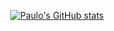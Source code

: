 <div align="center">

[![Paulo's GitHub stats](https://gh-stats-card.cyclic.app/api/geekcrasher)](https://github.com/geekcrasher)

</div>




